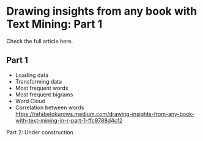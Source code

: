 # Drawing insights from any book with Text Mining: Part 1

Check the full article here.
## Part 1
- Loading data
- Transforming data
- Most frequent words
- Most frequent bigrams
- Word Cloud
- Correlation between words
https://rafabelokurows.medium.com/drawing-insights-from-any-book-with-text-mining-in-r-part-1-ffc9788d4cf2

Part 2: Under construction
